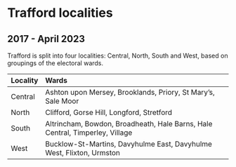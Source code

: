 # Trafford localities
## 2017 - April 2023

Trafford is split into four localities: Central, North, South and West, based on groupings of the electoral wards.   

| Locality | Wards |
|:--- |:---- |
| Central | Ashton upon Mersey, Brooklands, Priory, St Mary’s, Sale Moor |
| North | Clifford, Gorse Hill, Longford, Stretford |
| South | Altrincham, Bowdon, Broadheath, Hale Barns, Hale Central, Timperley, Village |
| West | Bucklow-St-Martins, Davyhulme East, Davyhulme West, Flixton, Urmston |

